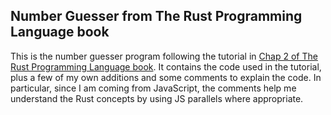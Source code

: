 ## Number Guesser from The Rust Programming Language book

This is the number guesser program following the tutorial in [Chap 2 of The Rust Programming Language book](https://doc.rust-lang.org/book/second-edition/ch02-00-guessing-game-tutorial.html). It contains the code used in the tutorial, plus a few of my own additions and some comments to explain the code. In particular, since I am coming from JavaScript, the comments help me understand the Rust concepts by using JS parallels where appropriate.

